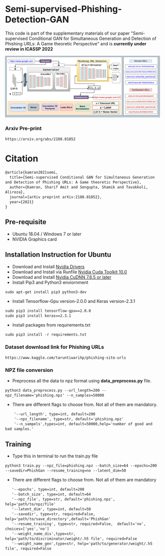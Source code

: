 # Semi-supervised-Phishing-Detection-GAN

This code is part of the supplementary materials of our paper "Semi-supervised Conditional GAN for Simultaneous Generation and Detection of Phishing URLs: A Game theoretic Perspective" and is **currently under review in ICASSP 2022**

![](img1.png)

### Arxiv Pre-print
```
https://arxiv.org/abs/2108.01852
```

# Citation
```
@article{kamran2021semi,
  title={Semi-supervised Conditional GAN for Simultaneous Generation and Detection of Phishing URLs: A Game theoretic Perspective},
  author={Kamran, Sharif Amit and Sengupta, Shamik and Tavakkoli, Alireza},
  journal={arXiv preprint arXiv:2108.01852},
  year={2021}
}
```

## Pre-requisite
- Ubuntu 18.04 / Windows 7 or later
- NVIDIA Graphics card

## Installation Instruction for Ubuntu
- Download and Install [Nvidia Drivers](https://www.nvidia.com/Download/driverResults.aspx/142567/en-us)
- Download and Install via Runfile [Nvidia Cuda Toolkit 10.0](https://developer.nvidia.com/cuda-10.0-download-archive?target_os=Linux&target_arch=x86_64&target_distro=Ubuntu&target_version=1804&target_type=runfilelocal)
- Download and Install [Nvidia CuDNN 7.6.5 or later](https://developer.nvidia.com/rdp/cudnn-archive)
- Install Pip3 and Python3 enviornment
```
sudo apt-get install pip3 python3-dev
```
- Install Tensorflow-Gpu version-2.0.0 and Keras version-2.3.1
```
sudo pip3 install tensorflow-gpu==2.0.0
sudo pip3 install keras==2.3.1
```
- Install packages from requirements.txt
```
sudo pip3 install -r requirements.txt
```

### Dataset download link for Phishing URLs
```
https://www.kaggle.com/taruntiwarihp/phishing-site-urls
```

### NPZ file conversion
- Preprocess all the data to npz format using **data_preprocess.py** file. 
```
python3 data_preprocess.py --url_length=200 --npz_filename='phishing.npz' --n_samples=50000
```
- There are different flags to choose from. Not all of them are mandatory.
```
    '--url_length', type=int, default=200
    '--npz_filename', type=str, default='phishing.npz'
    '--n_sampels',types=int, default=50000,help='number of good and bad samples.'
```

## Training

- Type this in terminal to run the train.py file
```
python3 train.py --npz_file=phishing.npz --batch_size=64 --epochs=200 --savedir=PhishGan --resume_training=no --latent_dim=50
```
- There are different flags to choose from. Not all of them are mandatory

```
   '--epochs', type=int, default=200
   '--batch_size', type=int, default=64
   '--npz_file', type=str, default='phishing.npz', help='path/to/npz/file'
   '--latent_dim', type=int, default=50
   '--savedir', type=str, required=False, help='path/to/save_directory',default='PhishGan'
   '--resume_training', type=str, required=False,  default='no', choices=['yes','no']
   '--weight_name_dis',type=str, help='path/to/discriminator/weight/.h5 file', required=False
   '--weight_name_gen',type=str, help='path/to/generator/weight/.h5 file', required=False
```
